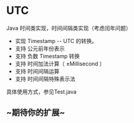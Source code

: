 # UTC
Java 时间类实现，时间间隔类实现（考虑闰年问题）

* 实现 Timestamp -- UTC 的转换。
* 支持 公元前年份表示
* 支持 负数 Timestamp 转换
* 支持 时间加法计算（ ±Millisecond ）
* 支持 时间间隔运算
* 支持 时间间隔特殊表示法

具体使用方式，参见Test.java
## ~期待你的扩展~
